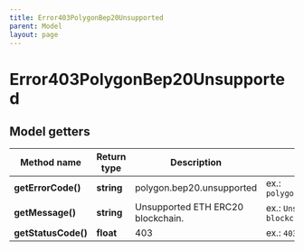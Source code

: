 ```yaml
---
title: Error403PolygonBep20Unsupported
parent: Model
layout: page
---
```


# Error403PolygonBep20Unsupported

## Model getters

Method name | Return type | Description | Notes
------------ | ------------- | ------------- | -------------
**getErrorCode()** | **string** | polygon.bep20.unsupported | ex.: `polygon.bep20.unsupported`
**getMessage()** | **string** | Unsupported ETH ERC20 blockchain. | ex.: `Unsupported ETH ERC20 blockchain.`
**getStatusCode()** | **float** | 403 | ex.: `403`

